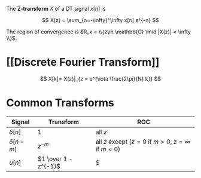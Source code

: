 The **Z-transform** $X$ of a DT signal $x[n]$ is

$$
X(z) = \sum_{n=-\infty}^\infty x[n] z^{-n}
$$

The region of convergence is $R_x = \\{z\in \mathbb{C} \mid  |X(z)| < \infty \\}$.

# [[Discrete Fourier Transform]]

$$
X[k]= X(z)|_{z = e^{\iota \frac{2\pi}{N} k}}
$$

# Common Transforms

|Signal|Transform|ROC|
|------|---------|---|
|$\delta[n]$|1|all $z$|
|$\delta[n-m]$|$z^{-m}$|all $z$ except ($z=0$ if $m>0$, $z=\infty$ if $m < 0$)|
|$u[n]$|$1 \over 1 - z^{-1}$| $|z| > 1$ |